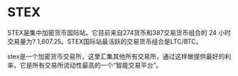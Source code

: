 # STEX

STEX是集中加密货币国际站。它目前来自274货币和387交易货币组合的 24 小时交易量为? 1,607.25。STEX国际站最活跃的交易货币组合是LTC/BTC。

stex是一个加密货币交易所，这里汇集其他所有交易所，通过这样做提供最好的利率，它是所有交易所流动性最高的一个“智能交易平台”。
